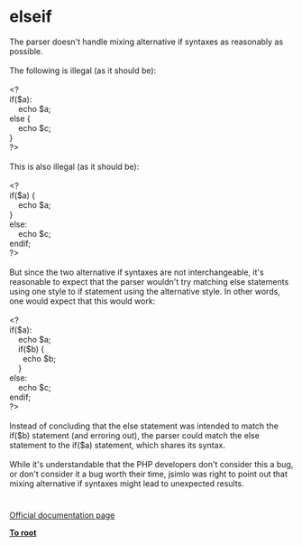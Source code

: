 # elseif




<div class="phpcode"><span class="html">
The parser doesn&apos;t handle mixing alternative if syntaxes as reasonably as possible.<br><br>The following is illegal (as it should be):<br><br>&lt;?<br>if($a):<br>&#xA0; &#xA0; echo $a;<br>else {<br>&#xA0; &#xA0; echo $c;<br>}<br>?&gt;<br><br>This is also illegal (as it should be):<br><br>&lt;?<br>if($a) {<br>&#xA0; &#xA0; echo $a;<br>}<br>else:<br>&#xA0; &#xA0; echo $c;<br>endif;<br>?&gt;<br><br>But since the two alternative if syntaxes are not interchangeable, it&apos;s reasonable to expect that the parser wouldn&apos;t try matching else statements using one style to if statement using the alternative style. In other words, one would expect that this would work:<br><br>&lt;?<br>if($a):<br>&#xA0; &#xA0; echo $a;<br>&#xA0; &#xA0; if($b) {<br>&#xA0; &#xA0; &#xA0; echo $b;<br>&#xA0; &#xA0; }<br>else:<br>&#xA0; &#xA0; echo $c;<br>endif;<br>?&gt;<br><br>Instead of concluding that the else statement was intended to match the if($b) statement (and erroring out), the parser could match the else statement to the if($a) statement, which shares its syntax.<br><br>While it&apos;s understandable that the PHP developers don&apos;t consider this a bug, or don&apos;t consider it a bug worth their time, jsimlo was right to point out that mixing alternative if syntaxes might lead to unexpected results.</span>
</div>
  

#

[Official documentation page](https://www.php.net/manual/en/control-structures.elseif.php)

**[To root](/)**